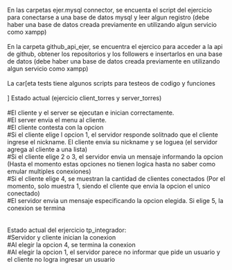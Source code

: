 En las carpetas ejer.mysql connector, se encuenta el script del ejercicio para conectarse a una base de datos mysql y leer algun registro (debe haber una base de datos creada previamente en utilizando algun servicio como xampp)
<br>
<br>
En la carpeta github_api_ejer, se encuentra el ejercico para acceder a la api de github, obtener los repositorios y los followers e insertarlos en una base de datos (debe haber una base de datos creada previamente en utilizando algun servicio como xampp)
<br>
<br>
La car[eta tests tiene algunos scripts para testeos de codigo y funciones
<br>
<br>]
Estado actual (ejercicio client_torres y server_torres)
<br>  
#El cliente y el server se ejecutan e inician correctamente.
<br>
#El server envia el menu al cliente.
<br>
#El cliente contesta con la opcion
<br>
#Si el cliente elige l opcion 1, el servidor responde solitnado que el cliente ingrese el nickname. El cliente envia su nickname y se loguea (el servidor agrega al cliente a una lista)
<br>
#Si el cliente elige 2 o 3, el servidor envia un mensaje informando la opcion (Hasta el momento estas opciones no tienen logica hasta no saber como emular multiples conexiones)
<br>
#Si el cliente elige 4, se muestran la cantidad de clientes conectados (Por el momento, solo muestra 1, siendo el cliente que envia la opcion el unico conectado)
<br>
#El servidor envia un mensaje especificando la opcion elegida. Si elige 5, la conexion se termina
<br>
<br>
<br>
Estado actual del erjercicio tp_integrador:
<br>
#Servidor y cliente inician la conexion
<br>
#Al elegir la opcion 4, se termina la conexion
<br>
#Al elegir la opcion 1, el servidor parece no informar que pide un usuario y el cliente no logra ingresar un usuario
